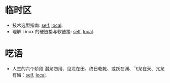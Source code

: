 # 临时区

* 技术选型指南: [self](https://blog.wangke.io/articles/bdde8563_%E6%8A%80%E6%9C%AF%E9%80%89%E5%9E%8B%E6%8C%87%E5%8D%97), [local](/mhtml/技术选型指南%20-%20技术原创%20-%20Angular%20资源集锦.mhtml).
* 理解 Linux 的硬链接与软链接: [self](https://www.ibm.com/developerworks/cn/linux/l-cn-hardandsymb-links/index.html), [local](/mhtml/理解%20Linux%20的硬链接与软链接.mhtml).


# 呓语

* 人生的六个阶段 潜龙勿用、见龙在田、终日乾乾、或跃在渊、飞龙在天、亢龙有悔：[self](https://www.douban.com/note/482117203/), [local](/mhtml/人生的六个阶段%20潜龙勿用、见龙在田、终日乾乾、或跃在渊、飞龙在天、亢龙有悔.mhtml).

